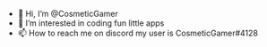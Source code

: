 - 👋 Hi, I’m @CosmeticGamer
- 👀 I’m interested in coding fun little apps
- 📫 How to reach me on discord my user is CosmeticGamer#4128


<!---
CosmeticGamer/CosmeticGamer is a ✨ special ✨ repository because its `README.md` (this file) appears on your GitHub profile.
You can click the Preview link to take a look at your changes.
--->

